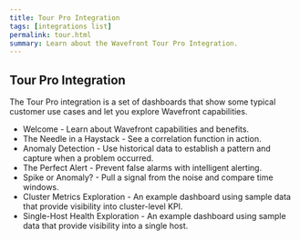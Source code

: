 ```yaml
---
title: Tour Pro Integration
tags: [integrations list]
permalink: tour.html
summary: Learn about the Wavefront Tour Pro Integration.
---
```

## Tour Pro Integration

The Tour Pro integration is a set of dashboards that show some typical customer use cases and let you explore Wavefront capabilities.

 - Welcome - Learn about Wavefront capabilities and benefits.
 - The Needle in a Haystack - See a correlation function in action. 
 - Anomaly Detection - Use historical data to establish a pattern and capture when a problem occurred. 
 - The Perfect Alert - Prevent false alarms with intelligent alerting. 
 - Spike or Anomaly? - Pull a signal from the noise and compare time windows. 
 - Cluster Metrics Exploration - An example dashboard using sample data that provide visibility into cluster-level KPI. 
 - Single-Host Health Exploration - An example dashboard using sample data that provide visibility into a single host.


